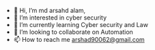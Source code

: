 - 👋 Hi, I’m md arsahd alam,
- 👀 I’m interested in cyber security
- 🌱 I’m currently learning Cyber security and Law
- 💞️ I’m looking to collaborate on Automation
- 📫 How to reach me arshad90062@gmail.com
<!---
arshad90062/arshad90062 is a ✨ special ✨ repository because its `README.md` (this file) appears on your GitHub profile.
You can click the Preview link to take a look at your changes.
--->
